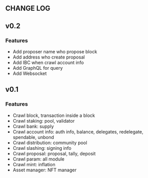 ## CHANGE LOG

## v0.2

### Features

-   Add proposer name who propose block
-   Add address who create proposal
-   Add IBC when crawl account info
-   Add GraphQL for query
-   Add Websocket

## v0.1

### Features

-   Crawl block, transaction inside a block
-   Crawl staking: pool, validator
-   Crawl bank: supply
-   Crawl account info: auth info, balance, delegates, redelegate, spendable, unbond
-   Crawl distribution: community pool
-   Crawl slashing: signing info
-   Crawl proposal: proposal, tally, deposit
-   Crawl param: all module
-   Crawl mint: inflation
-   Asset manager: NFT manager
